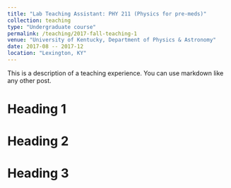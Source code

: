 ```yaml
---
title: "Lab Teaching Assistant: PHY 211 (Physics for pre-meds)"
collection: teaching
type: "Undergraduate course"
permalink: /teaching/2017-fall-teaching-1
venue: "University of Kentucky, Department of Physics & Astronomy"
date: 2017-08 -- 2017-12
location: "Lexington, KY"
---
```


This is a description of a teaching experience. You can use markdown like any other post.

Heading 1
======

Heading 2
======

Heading 3
======